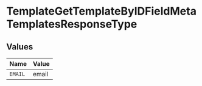 # TemplateGetTemplateByIDFieldMetaTemplatesResponseType


## Values

| Name    | Value   |
| ------- | ------- |
| `EMAIL` | email   |